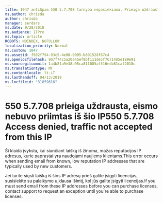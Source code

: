 ```yaml
---
title: 1047 antiSpam 550 5.7.708 tarnyba nepasiekiama. Prieiga uždrausta, nebuvo priimtas iš šio IP eismo
ms.author: chrisda
author: chrisda
manager: serdars
ms.date: 9/28/2018
ms.audience: ITPro
ms.topic: article
ROBOTS: NOINDEX, NOFOLLOW
localization_priority: Normal
ms.custom: 1047
ms.assetid: f502f794-03c5-4e08-9095-b801528f67c4
ms.openlocfilehash: 907f74c5a20a45ef8bf111de5f7671485e189e91
ms.sourcegitcommit: 1a4b8fa9e38a95ca811085af516edb81caf2018c
ms.translationtype: MT
ms.contentlocale: lt-LT
ms.lasthandoff: 04/13/2019
ms.locfileid: "31859616"
---
```

# <a name="550-57708-access-denied-traffic-not-accepted-from-this-ip"></a><span data-ttu-id="54bb5-103">550 5.7.708 prieiga uždrausta, eismo nebuvo priimtas iš šio IP</span><span class="sxs-lookup"><span data-stu-id="54bb5-103">550 5.7.708 Access denied, traffic not accepted from this IP</span></span>

<span data-ttu-id="54bb5-104">Ši klaida įvyksta, kai siunčiant laišką iš žinoma, mažas reputacijos IP adresus, kurie paprastai yra naudojami naujiems klientams.</span><span class="sxs-lookup"><span data-stu-id="54bb5-104">This error occurs when sending email from known, low reputation IP addresses that are typically used by new customers.</span></span>

<span data-ttu-id="54bb5-105">Jei turite siųsti laišką iš šios IP adresų prieš galite įsigyti licencijas, susisiekite su palaikymo u˛klausa išimtį, kol jūs galite įsigyti licencijas.</span><span class="sxs-lookup"><span data-stu-id="54bb5-105">If you must send email from these IP addresses before you can purchase licenses, contact support to request an exception until you're able to purchase licenses.</span></span>
